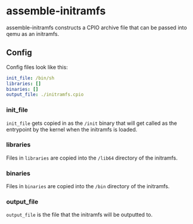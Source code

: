 # assemble-initramfs

assemble-initramfs constructs a CPIO archive file that can be passed into qemu as an initramfs.

## Config

Config files look like this:

```yaml
init_file: /bin/sh
libraries: []
binaries: []
output_file: ./initramfs.cpio
```

### init_file

`init_file` gets copied in as the `/init` binary that will get called as the entrypoint by the kernel when the initramfs is loaded.

### libraries

Files in `libraries` are copied into the `/lib64` directory of the initramfs.

### binaries

Files in `binaries` are copied into the `/bin` directory of the initramfs.

### output_file

`output_file` is the file that the initramfs will be outputted to.
